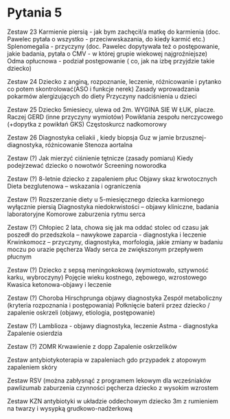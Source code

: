# Pytania 5





Zestaw 23
Karmienie piersią - jak bym zachęcił/a matkę do karmienia (doc. Pawelec pytała o wszystko - przeciwwskazania, do kiedy karmić etc.)
Splenomegalia - przyczyny (doc. Pawelec dopytywała też o postępowanie, jakie badania, pytała o CMV - w której grupie wiekowej najgroźniejsze) 
Odma opłucnowa - podział postępowanie ( co, jak na izbę przyjdzie takie dziecko)

Zestaw 24
Dziecko z anginą, rozpoznanie, leczenie, różnicowanie i pytanko co potem skontrolować(ASO i funkcje nerek)
Zasady wprowadzania pokarmów alergizujących do diety
Przyczyny nadciśnienia u dzieci

Zestaw 25
Dziecko 5miesiecy, ulewa od 2m. WYGINA SIE W ŁUK, placze. Raczej GERD  (inne przyczyny wymiotów)
Powikłania zespołu nerczycowego (+dopytka z powikłań GKS)
Częstoskurcz nadkomorowy

Zestaw 26
Diagnostyka celiakii , kiedy biopsja
Guz w jamie brzusznej- diagnostyka, różnicowanie
Stenoza aortalna

Zestaw (?)
Jak mierzyć ciśnienie tętnicze (zasady pomiaru)
Kiedy podejrzewać dziecko o nowotwór
Screening noworodka

Zestaw (?)
8-letnie dziecko z zapaleniem płuc
Objawy skaz krwotocznych
Dieta bezglutenowa – wskazania i ograniczenia

Zestaw (?)
Rozszerzanie diety u 5-miesięcznego dziecka karmionego wyłącznie piersią
Diagnostyka niedokrwistości – objawy kliniczne, badania laboratoryjne
Komorowe zaburzenia rytmu serca

Zestaw (?)
Chłopiec 2 lata, chowa się jak ma oddać stolec od czasu jak poszedł do przedszkola – nawykowe zaparcia - diagnostyka i leczenie
Krwinkomocz – przyczyny, diagnostyka, morfologia, jakie zmiany w badaniu moczu po urazie pęcherza
Wady serca ze zwiększonym przepływem płucnym

Zestaw (?)
Dziecko z sepsą meningokokową (wymiotowało, sztywność karku, wybroczyny)
Pojęcie wieku kostnego, zębowego, wzrostowego
Kwasica ketonowa-objawy i leczenie

Zestaw (?)
Choroba Hirschprunga objawy diagnostyka
Zespół metaboliczny (kryteria rozpoznania i postępowania)
Połknięcie baterii przez dziecko / zapalenie oskrzeli (objawy, etiologia, postępowanie)

Zestaw (?)
Lamblioza - objawy diagnostyka, leczenie
Astma - diagnostyka
Zapalenie osierdzia

Zestaw (?)
ZOMR
Krwawienie z dopp
Zapalenie oskrzelików 

Zestaw
antybiotykoterapia w zapaleniach gdo
przypadek z atopowym zapaleniem skóry

Zestaw
RSV (można zabłysnąć z programem lekowym dla wcześniaków pawlizumab
zaburzenia czynności pęcherza
dziecko z wysokim wzrostem

Zestaw
KZN
antybiotyki w układzie oddechowym
dziecko 3m z rumieniem na twarzy i wysypką grudkowo-nadżerkową